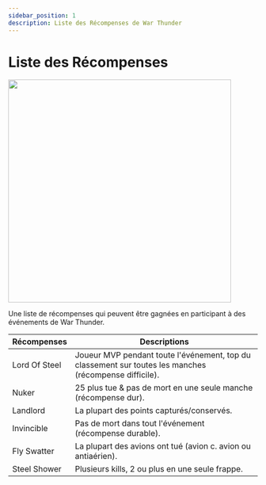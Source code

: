 ```yaml
---
sidebar_position: 1
description: Liste des Récompenses de War Thunder
---
```


# Liste des Récompenses

<div class="flex-vcenter mb-1">
<img src="https://cdn.cloudflare.steamstatic.com/steam/apps/236390/header.jpg" width="450px"/>
</div>

Une liste de récompenses qui peuvent être gagnées en participant à des événements de War Thunder.

| Récompenses   | Descriptions                                                                                                                           |
| ------------- | -------------------------------------------------------------------------------------------------------------------------------------- |
| Lord Of Steel | Joueur MVP pendant toute l'événement, top du classement sur toutes les manches <span class="text-muted">(récompense difficile).</span> |
| Nuker         | 25 plus tue & pas de mort en une seule manche <span class="text-muted">(récompense dur).</span>                                        |
| Landlord      | La plupart des points capturés/conservés.                                                                                              |
| Invincible    | Pas de mort dans tout l'événement <span class="text-muted">(récompense durable).</span>                                                |
| Fly Swatter   | La plupart des avions ont tué <span class="text-muted">(avion c. avion ou antiaérien).</span>                                          |
| Steel Shower  | Plusieurs kills, 2 ou plus en une seule frappe.                                                                                        |